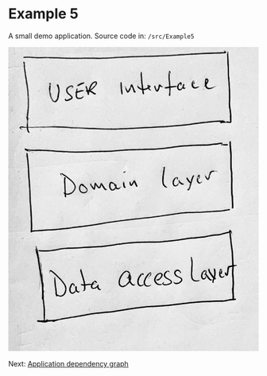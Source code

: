 # Example 5

A small demo application. Source code in: `/src/Example5`

![IMG_0508.JPG](img/IMG_0508.JPG)

Next: [Application dependency graph](example5-1.md)


